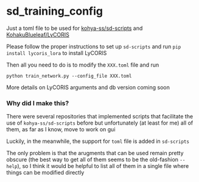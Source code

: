 # sd_training_config

Just a toml file to be used for [kohya-ss/sd-scripts](https://github.com/kohya-ss/sd-scripts/) and [KohakuBlueleaf/LyCORIS](https://github.com/KohakuBlueleaf/LyCORIS)

Please follow the proper instructions to set up `sd-scripts` and run `pip install lycoris_lora` to install LyCORIS

Then all you need to do is to modify the `XXX.toml` file and run

```
python train_network.py --config_file XXX.toml
```

More details on LyCORIS arguments and db version coming soon


### Why did I make this?

There were several repositories that implemented scripts that facilitate the use of `kohya-ss/sd-scripts` before but unfortunately (at least for me) all of them, as far as I know, move to work on gui

Luckily, in the meanwhile, the support for `toml` file is added in `sd-scripts`

The only problem is that the arugments that can be used remain pretty obscure (the best way to get all of them seems to be the old-fashion `--help`), so I think it would be helpful to list all of them in a single file where things can be modified directly
